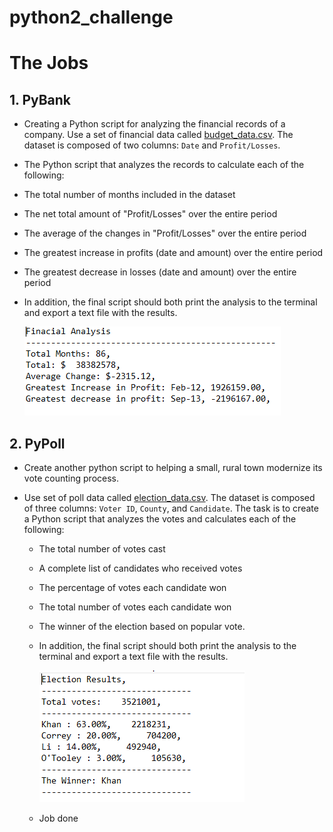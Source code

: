 # python2_challenge

# The Jobs

## 1. PyBank


* Creating a Python script for analyzing the financial records of a company. Use a set of financial data called [budget_data.csv](PyBank/Resources/budget_data.csv). The dataset is composed of two columns: `Date` and `Profit/Losses`. 

*  The Python script that analyzes the records to calculate each of the following:

  * The total number of months included in the dataset

  * The net total amount of "Profit/Losses" over the entire period

  * The average of the changes in "Profit/Losses" over the entire period

  * The greatest increase in profits (date and amount) over the entire period

  * The greatest decrease in losses (date and amount) over the entire period

  * In addition, the final script should both print the analysis to the terminal and export a text file with the results.
  
    ![Revenue](images/pybank.PNG)


## 2. PyPoll


* Create another python script to helping a small, rural town modernize its vote counting process.

* Use set of poll data called [election_data.csv](PyPoll/Resources/election_data.csv). The dataset is composed of three columns: `Voter ID`, `County`, and `Candidate`. The task is to create a Python script that analyzes the votes and calculates each of the following:

  * The total number of votes cast

  * A complete list of candidates who received votes

  * The percentage of votes each candidate won

  * The total number of votes each candidate won

  * The winner of the election based on popular vote.

  * In addition, the final script should both print the analysis to the terminal and export a text file with the results.

    ![Vote Counting](images/pypoll.PNG)
    
  * Job done
